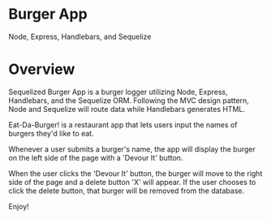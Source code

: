 # Burger App
Node, Express, Handlebars, and Sequelize

# Overview
Sequelized Burger App is a burger logger utilizing Node, Express, Handlebars, and the Sequelize ORM. Following the MVC design pattern, Node and Sequelize will route data while Handlebars generates HTML.

Eat-Da-Burger! is a restaurant app that lets users input the names of burgers they'd like to eat.

Whenever a user submits a burger's name, the app will display the burger on the left side of the page with a 'Devour It' button.

When the user clicks the 'Devour It' button, the burger will move to the right side of the page and a delete button 'X' will appear. If the user chooses to click the delete button, that burger will be removed from the database.

Enjoy!
